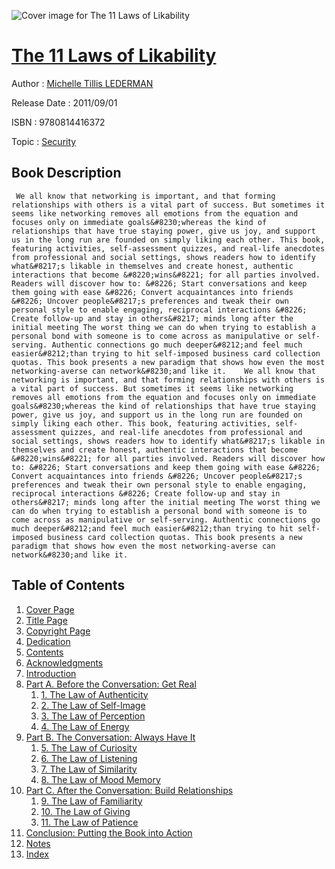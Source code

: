![Cover image for The 11 Laws of Likability](https://imgdetail.ebookreading.net/cover/cover/security/EB9780814416372.jpg)

[The 11 Laws of Likability](https://ebookreading.net/view/book/The+11+Laws+of+Likability-EB9780814416372_1.html "The 11 Laws of Likability")
====================================================================================================================

Author : [Michelle Tillis LEDERMAN](https://ebookreading.net/search/author/Michelle+Tillis+LEDERMAN)

Release Date : 2011/09/01

ISBN : 9780814416372

Topic : [Security](https://ebookreading.net/search/category/security)

Book Description
-----------------

     We all know that networking is important, and that forming relationships with others is a vital part of success. But sometimes it seems like networking removes all emotions from the equation and focuses only on immediate goals&#8230;whereas the kind of relationships that have true staying power, give us joy, and support us in the long run are founded on simply liking each other. This book, featuring activities, self-assessment quizzes, and real-life anecdotes from professional and social settings, shows readers how to identify what&#8217;s likable in themselves and create honest, authentic interactions that become &#8220;wins&#8221; for all parties involved. Readers will discover how to: &#8226; Start conversations and keep them going with ease &#8226; Convert acquaintances into friends &#8226; Uncover people&#8217;s preferences and tweak their own personal style to enable engaging, reciprocal interactions &#8226; Create follow-up and stay in others&#8217; minds long after the initial meeting The worst thing we can do when trying to establish a personal bond with someone is to come across as manipulative or self-serving. Authentic connections go much deeper&#8212;and feel much easier&#8212;than trying to hit self-imposed business card collection quotas. This book presents a new paradigm that shows how even the most networking-averse can network&#8230;and like it.    We all know that networking is important, and that forming relationships with others is a vital part of success. But sometimes it seems like networking removes all emotions from the equation and focuses only on immediate goals&#8230;whereas the kind of relationships that have true staying power, give us joy, and support us in the long run are founded on simply liking each other. This book, featuring activities, self-assessment quizzes, and real-life anecdotes from professional and social settings, shows readers how to identify what&#8217;s likable in themselves and create honest, authentic interactions that become &#8220;wins&#8221; for all parties involved. Readers will discover how to: &#8226; Start conversations and keep them going with ease &#8226; Convert acquaintances into friends &#8226; Uncover people&#8217;s preferences and tweak their own personal style to enable engaging, reciprocal interactions &#8226; Create follow-up and stay in others&#8217; minds long after the initial meeting The worst thing we can do when trying to establish a personal bond with someone is to come across as manipulative or self-serving. Authentic connections go much deeper&#8212;and feel much easier&#8212;than trying to hit self-imposed business card collection quotas. This book presents a new paradigm that shows how even the most networking-averse can network&#8230;and like it.                 
Table of Contents
-----------------

1. [Cover Page](https://ebookreading.net/view/book/The+11+Laws+of+Likability-EB9780814416372_1.html)
1. [Title Page](https://ebookreading.net/view/book/The+11+Laws+of+Likability-EB9780814416372_4.html)
1. [Copyright Page](https://ebookreading.net/view/book/The+11+Laws+of+Likability-EB9780814416372_5.html)
1. [Dedication](https://ebookreading.net/view/book/The+11+Laws+of+Likability-EB9780814416372_6.html)
1. [Contents](https://ebookreading.net/view/book/The+11+Laws+of+Likability-EB9780814416372_7.html)
1. [Acknowledgments](https://ebookreading.net/view/book/The+11+Laws+of+Likability-EB9780814416372_8.html)
1. [Introduction](https://ebookreading.net/view/book/The+11+Laws+of+Likability-EB9780814416372_10.html)
1. [Part A. Before the Conversation: Get Real](https://ebookreading.net/view/book/The+11+Laws+of+Likability-EB9780814416372_11.html)
    1. [1. The Law of Authenticity](https://ebookreading.net/view/book/The+11+Laws+of+Likability-EB9780814416372_12.html)
    1. [2. The Law of Self-Image](https://ebookreading.net/view/book/The+11+Laws+of+Likability-EB9780814416372_13.html)
    1. [3. The Law of Perception](https://ebookreading.net/view/book/The+11+Laws+of+Likability-EB9780814416372_14.html)
    1. [4. The Law of Energy](https://ebookreading.net/view/book/The+11+Laws+of+Likability-EB9780814416372_15.html)
1. [Part B. The Conversation: Always Have It](https://ebookreading.net/view/book/The+11+Laws+of+Likability-EB9780814416372_16.html)
    1. [5. The Law of Curiosity](https://ebookreading.net/view/book/The+11+Laws+of+Likability-EB9780814416372_17.html)
    1. [6. The Law of Listening](https://ebookreading.net/view/book/The+11+Laws+of+Likability-EB9780814416372_18.html)
    1. [7. The Law of Similarity](https://ebookreading.net/view/book/The+11+Laws+of+Likability-EB9780814416372_19.html)
    1. [8. The Law of Mood Memory](https://ebookreading.net/view/book/The+11+Laws+of+Likability-EB9780814416372_20.html)
1. [Part C. After the Conversation: Build Relationships](https://ebookreading.net/view/book/The+11+Laws+of+Likability-EB9780814416372_21.html)
    1. [9. The Law of Familiarity](https://ebookreading.net/view/book/The+11+Laws+of+Likability-EB9780814416372_22.html)
    1. [10. The Law of Giving](https://ebookreading.net/view/book/The+11+Laws+of+Likability-EB9780814416372_23.html)
    1. [11. The Law of Patience](https://ebookreading.net/view/book/The+11+Laws+of+Likability-EB9780814416372_24.html)
1. [Conclusion: Putting the Book into Action](https://ebookreading.net/view/book/The+11+Laws+of+Likability-EB9780814416372_25.html)
1. [Notes](https://ebookreading.net/view/book/The+11+Laws+of+Likability-EB9780814416372_26.html)
1. [Index](https://ebookreading.net/view/book/The+11+Laws+of+Likability-EB9780814416372_27.html)
